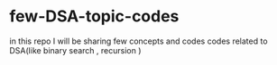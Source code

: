 # few-DSA-topic-codes
in this repo I will be sharing few concepts and codes codes related to DSA(like binary search , recursion )
